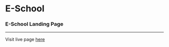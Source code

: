 # E-School
### E-School Landing Page
---
Visit live page [here](https://smswajan.github.io/E-School/)
